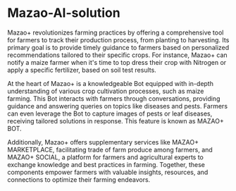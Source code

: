 # Mazao-AI-solution

Mazao+ revolutionizes farming practices by offering a comprehensive tool for farmers to track their production process, from planting to harvesting. Its primary goal is to provide timely guidance to farmers based on personalized recommendations tailored to their specific crops. For instance, Mazao+ can notify a maize farmer when it's time to top dress their crop with Nitrogen or apply a specific fertilizer, based on soil test results.

At the heart of Mazao+ is a knowledgeable Bot equipped with in-depth understanding of various crop cultivation processes, such as maize farming. This Bot interacts with farmers through conversations, providing guidance and answering queries on topics like diseases and pests. Farmers can even leverage the Bot to capture images of pests or leaf diseases, receiving tailored solutions in response. This feature is known as MAZAO+ BOT.

Additionally, Mazao+ offers supplementary services like MAZAO+ MARKETPLACE, facilitating trade of farm produce among farmers, and MAZAO+ SOCIAL, a platform for farmers and agricultural experts to exchange knowledge and best practices in farming. Together, these components empower farmers with valuable insights, resources, and connections to optimize their farming endeavors.
